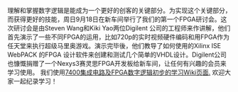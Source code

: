 理解和掌握数字逻辑是能成为一个更好的创客的关键部分。为实现这个关键部分，而获得更好的技能，周日9月18日在新车间举行了我们的第一个FPGA研讨会。这次研讨会是由Steven Wang和Kiki Yao两位Digilent 公司的工程师来作讲解，他们首先演示了一些不同FPGA的运用，比如720p的实时视频硬件编码和用FPGA作为任天堂来执行超级马里奥游戏。演示完毕後，他们教导了如何使用的Xilinx ISE WebPACK 的FPGA 设计软件来创建和测试几个简单的VHDL设计。Digilent公司也慷慨捐赠了一个Nexys3赛灵思FPGA开发板给新车间，让任何有兴趣的会员来学习使用。 我们使用[7400集成电路及FPGA数字逻辑初步的学习Wiki页面.](http://wiki.xinchejian.com/wiki/Digital%5FLogic) 欢迎大家一起纪录学习！